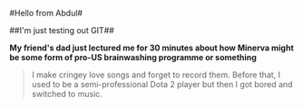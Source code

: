 #Hello from Abdul#

##I'm just testing out GIT##

**My friend's dad just lectured me for 30 minutes about how Minerva might be some form of pro-US brainwashing programme or something**

>I make cringey love songs and forget to record them. Before that, I used to be a semi-professional Dota 2 player but then I got bored and switched to music.